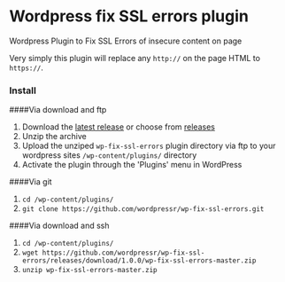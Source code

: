 # Wordpress fix SSL errors plugin

Wordpress Plugin to Fix SSL Errors of insecure content on page

Very simply this plugin will replace any `http://` on the page HTML to `https://`.  

### Install

####Via download and ftp
1. Download the [latest release](https://github.com/wordpressr/wp-fix-ssl-errors/releases/download/1.0.0/wp-fix-ssl-errors-master.zip) or choose from [releases](https://github.com/wordpressr/wp-fix-ssl-errors/releases)
2. Unzip the archive 
2. Upload the unziped `wp-fix-ssl-errors` plugin directory via ftp to your wordpress sites `/wp-content/plugins/` directory
2. Activate the plugin through the 'Plugins' menu in WordPress

####Via git
1. `cd /wp-content/plugins/`
2. `git clone https://github.com/wordpressr/wp-fix-ssl-errors.git`

####Via download and ssh
1. `cd /wp-content/plugins/`
2. `wget https://github.com/wordpressr/wp-fix-ssl-errors/releases/download/1.0.0/wp-fix-ssl-errors-master.zip`
3. `unzip wp-fix-ssl-errors-master.zip`
